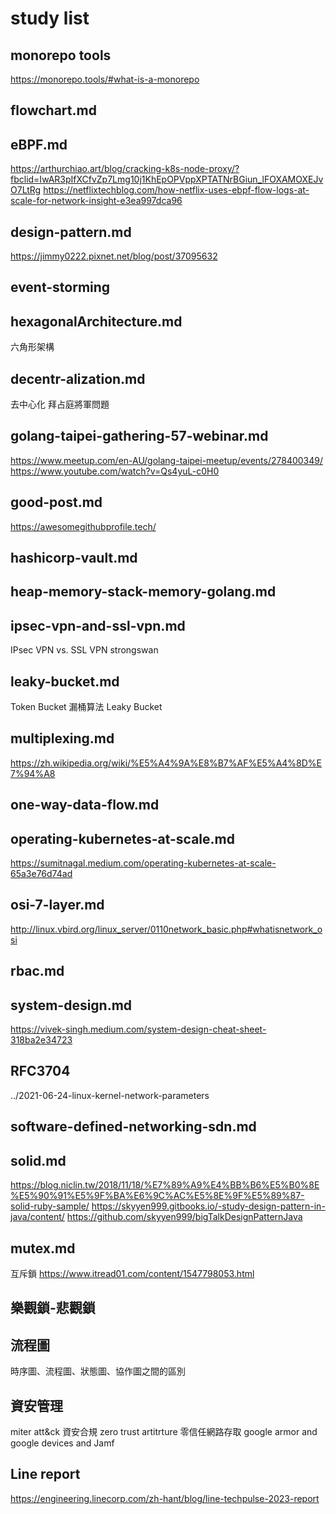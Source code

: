 # study list

## monorepo tools

https://monorepo.tools/#what-is-a-monorepo

## flowchart.md

## eBPF.md

https://arthurchiao.art/blog/cracking-k8s-node-proxy/?fbclid=IwAR3pIfXCfvZp7Lmg10j1KhEpOPVppXPTATNrBGiun_lFOXAMOXEJvO7LtRg
https://netflixtechblog.com/how-netflix-uses-ebpf-flow-logs-at-scale-for-network-insight-e3ea997dca96

## design-pattern.md

https://jimmy0222.pixnet.net/blog/post/37095632

## event-storming

## hexagonalArchitecture.md

六角形架構

## decentr-alization.md

去中心化
拜占庭將軍問題

## golang-taipei-gathering-57-webinar.md

https://www.meetup.com/en-AU/golang-taipei-meetup/events/278400349/
https://www.youtube.com/watch?v=Qs4yuL-c0H0

## good-post.md

https://awesomegithubprofile.tech/

## hashicorp-vault.md

## heap-memory-stack-memory-golang.md

## ipsec-vpn-and-ssl-vpn.md

IPsec VPN vs. SSL VPN
strongswan

## leaky-bucket.md

Token Bucket
漏桶算法 Leaky Bucket

## multiplexing.md

https://zh.wikipedia.org/wiki/%E5%A4%9A%E8%B7%AF%E5%A4%8D%E7%94%A8

## one-way-data-flow.md

## operating-kubernetes-at-scale.md

https://sumitnagal.medium.com/operating-kubernetes-at-scale-65a3e76d74ad

## osi-7-layer.md

http://linux.vbird.org/linux_server/0110network_basic.php#whatisnetwork_osi

## rbac.md

## system-design.md

https://vivek-singh.medium.com/system-design-cheat-sheet-318ba2e34723

## RFC3704

../2021-06-24-linux-kernel-network-parameters

## software-defined-networking-sdn.md

## solid.md

https://blog.niclin.tw/2018/11/18/%E7%89%A9%E4%BB%B6%E5%B0%8E%E5%90%91%E5%9F%BA%E6%9C%AC%E5%8E%9F%E5%89%87-solid-ruby-sample/
https://skyyen999.gitbooks.io/-study-design-pattern-in-java/content/
https://github.com/skyyen999/bigTalkDesignPatternJava

## mutex.md

互斥鎖
https://www.itread01.com/content/1547798053.html

## 樂觀鎖-悲觀鎖

## 流程圖

時序圖、流程圖、狀態圖、協作圖之間的區別

## 資安管理

miter att&ck
資安合規
zero trust artitrture 零信任網路存取
google armor and google devices and Jamf

## Line report
https://engineering.linecorp.com/zh-hant/blog/line-techpulse-2023-report